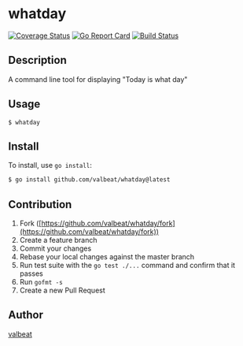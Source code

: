 # whatday
 
[![Coverage Status](https://coveralls.io/repos/github/valbeat/whatday/badge.svg?branch=feature/use_coveralls)](https://coveralls.io/github/valbeat/whatday?branch=feature/use_coveralls)
[![Go Report Card](https://goreportcard.com/badge/github.com/valbeat/whatday)](https://goreportcard.com/report/github.com/valbeat/whatday)
[![Build Status](https://travis-ci.com/valbeat/whatday.svg?branch=master)](https://travis-ci.com/valbeat/whatday)

## Description
A command line tool for displaying "Today is what day"

## Usage
```
$ whatday
```

## Install

To install, use `go install`:

```bash
$ go install github.com/valbeat/whatday@latest
```

## Contribution

1. Fork ([https://github.com/valbeat/whatday/fork](https://github.com/valbeat/whatday/fork))
1. Create a feature branch
1. Commit your changes
1. Rebase your local changes against the master branch
1. Run test suite with the `go test ./...` command and confirm that it passes
1. Run `gofmt -s`
1. Create a new Pull Request

## Author

[valbeat](https://github.com/valbeat)
